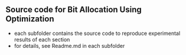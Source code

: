 ## Source code for Bit Allocation Using Optimization
* each subfolder contains the source code to reproduce experimental results of each section
* for details, see Readme.md in each subfolder 